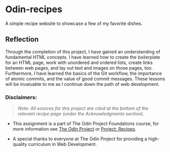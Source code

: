 
# **Odin-recipes**

A simple recipe website to showcase a few of my favorite dishes.

## **Reflection**

Through the completion of this project, I have gained an understanding of fundamental HTML concepts. I have learned how to create the boilerplate for an HTML page, work with unordered and ordered lists, create links between web pages, and lay out text and images on those pages, too. Furthermore, I have learned the basics of the Git workflow, the importance of atomic commits, and the value of good commit messages. These lessons will be invaluable to me as I continue down the path of web development.

### **Disclaimers:**

>*Note: All sources for this project are cited at the bottom of the relevant recipe page (under the Acknowledgments section).*

- This assignment is a part of The Odin Project Foundations course, for more information see [The Odin Project](https://www.theodinproject.com/) or [Project: Recipes](https://www.theodinproject.com/lessons/foundations-recipes).

- A special thanks to everyone at The Odin Project for providing a high-quality curriculum in Web Development.
